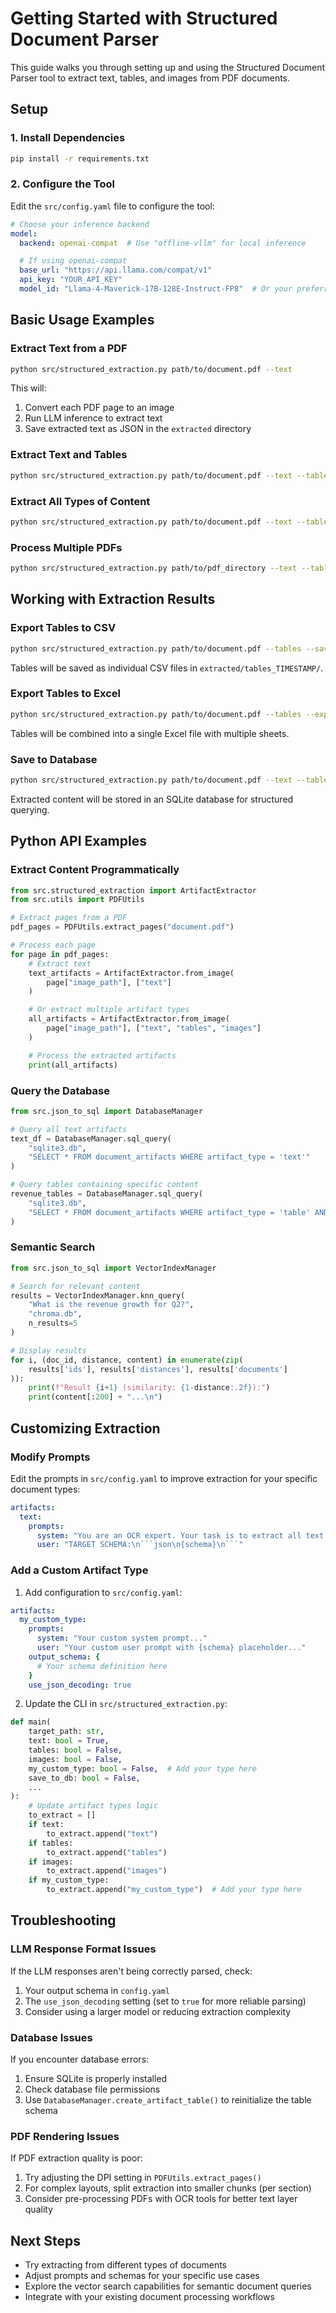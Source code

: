 # Getting Started with Structured Document Parser

This guide walks you through setting up and using the Structured Document Parser tool to extract text, tables, and images from PDF documents.

## Setup

### 1. Install Dependencies

```bash
pip install -r requirements.txt
```

### 2. Configure the Tool

Edit the `src/config.yaml` file to configure the tool:

```yaml
# Choose your inference backend
model:
  backend: openai-compat  # Use "offline-vllm" for local inference

  # If using openai-compat
  base_url: "https://api.llama.com/compat/v1"
  api_key: "YOUR_API_KEY"
  model_id: "Llama-4-Maverick-17B-128E-Instruct-FP8"  # Or your preferred model
```

## Basic Usage Examples

### Extract Text from a PDF

```bash
python src/structured_extraction.py path/to/document.pdf --text
```

This will:
1. Convert each PDF page to an image
2. Run LLM inference to extract text
3. Save extracted text as JSON in the `extracted` directory

### Extract Text and Tables

```bash
python src/structured_extraction.py path/to/document.pdf --text --tables
```

### Extract All Types of Content

```bash
python src/structured_extraction.py path/to/document.pdf --text --tables --images
```

### Process Multiple PDFs

```bash
python src/structured_extraction.py path/to/pdf_directory --text --tables
```

## Working with Extraction Results

### Export Tables to CSV

```bash
python src/structured_extraction.py path/to/document.pdf --tables --save_tables_as_csv
```

Tables will be saved as individual CSV files in `extracted/tables_TIMESTAMP/`.

### Export Tables to Excel

```bash
python src/structured_extraction.py path/to/document.pdf --tables --export_excel
```

Tables will be combined into a single Excel file with multiple sheets.

### Save to Database

```bash
python src/structured_extraction.py path/to/document.pdf --text --tables --save_to_db
```

Extracted content will be stored in an SQLite database for structured querying.

## Python API Examples

### Extract Content Programmatically

```python
from src.structured_extraction import ArtifactExtractor
from src.utils import PDFUtils

# Extract pages from a PDF
pdf_pages = PDFUtils.extract_pages("document.pdf")

# Process each page
for page in pdf_pages:
    # Extract text
    text_artifacts = ArtifactExtractor.from_image(
        page["image_path"], ["text"]
    )

    # Or extract multiple artifact types
    all_artifacts = ArtifactExtractor.from_image(
        page["image_path"], ["text", "tables", "images"]
    )

    # Process the extracted artifacts
    print(all_artifacts)
```

### Query the Database

```python
from src.json_to_sql import DatabaseManager

# Query all text artifacts
text_df = DatabaseManager.sql_query(
    "sqlite3.db",
    "SELECT * FROM document_artifacts WHERE artifact_type = 'text'"
)

# Query tables containing specific content
revenue_tables = DatabaseManager.sql_query(
    "sqlite3.db",
    "SELECT * FROM document_artifacts WHERE artifact_type = 'table' AND table_info LIKE '%revenue%'"
)
```

### Semantic Search

```python
from src.json_to_sql import VectorIndexManager

# Search for relevant content
results = VectorIndexManager.knn_query(
    "What is the revenue growth for Q2?",
    "chroma.db",
    n_results=5
)

# Display results
for i, (doc_id, distance, content) in enumerate(zip(
    results['ids'], results['distances'], results['documents']
)):
    print(f"Result {i+1} (similarity: {1-distance:.2f}):")
    print(content[:200] + "...\n")
```

## Customizing Extraction

### Modify Prompts

Edit the prompts in `src/config.yaml` to improve extraction for your specific document types:

```yaml
artifacts:
  text:
    prompts:
      system: "You are an OCR expert. Your task is to extract all text sections..."
      user: "TARGET SCHEMA:\n```json\n{schema}\n```"
```

### Add a Custom Artifact Type

1. Add configuration to `src/config.yaml`:

```yaml
artifacts:
  my_custom_type:
    prompts:
      system: "Your custom system prompt..."
      user: "Your custom user prompt with {schema} placeholder..."
    output_schema: {
      # Your schema definition here
    }
    use_json_decoding: true
```

2. Update the CLI in `src/structured_extraction.py`:

```python
def main(
    target_path: str,
    text: bool = True,
    tables: bool = False,
    images: bool = False,
    my_custom_type: bool = False,  # Add your type here
    save_to_db: bool = False,
    ...
):
    # Update artifact types logic
    to_extract = []
    if text:
        to_extract.append("text")
    if tables:
        to_extract.append("tables")
    if images:
        to_extract.append("images")
    if my_custom_type:
        to_extract.append("my_custom_type")  # Add your type here
```

## Troubleshooting

### LLM Response Format Issues

If the LLM responses aren't being correctly parsed, check:
1. Your output schema in `config.yaml`
2. The `use_json_decoding` setting (set to `true` for more reliable parsing)
3. Consider using a larger model or reducing extraction complexity

### Database Issues

If you encounter database errors:
1. Ensure SQLite is properly installed
2. Check database file permissions
3. Use `DatabaseManager.create_artifact_table()` to reinitialize the table schema

### PDF Rendering Issues

If PDF extraction quality is poor:
1. Try adjusting the DPI setting in `PDFUtils.extract_pages()`
2. For complex layouts, split extraction into smaller chunks (per section)
3. Consider pre-processing PDFs with OCR tools for better text layer quality

## Next Steps

- Try extracting from different types of documents
- Adjust prompts and schemas for your specific use cases
- Explore the vector search capabilities for semantic document queries
- Integrate with your existing document processing workflows
